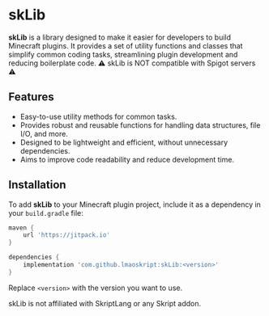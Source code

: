 # skLib

**skLib** is a library designed to make it easier for developers to build Minecraft plugins. It provides a set of utility functions and classes that simplify common coding tasks, streamlining plugin development and reducing boilerplate code.
⚠️ skLib is NOT compatible with Spigot servers ⚠️

## Features

- Easy-to-use utility methods for common tasks.
- Provides robust and reusable functions for handling data structures, file I/O, and more.
- Designed to be lightweight and efficient, without unnecessary dependencies.
- Aims to improve code readability and reduce development time.

## Installation

To add **skLib** to your Minecraft plugin project, include it as a dependency in your `build.gradle` file:

```gradle
maven {
    url 'https://jitpack.io'
}
```

```gradle
dependencies {
    implementation 'com.github.lmaoskript:skLib:<version>'
}
```

Replace `<version>` with the version you want to use.

skLib is not affiliated with SkriptLang or any Skript addon.
